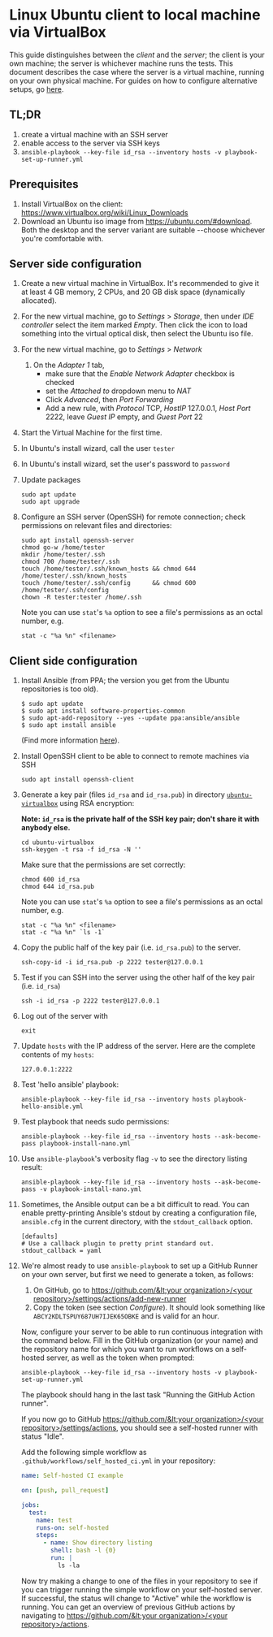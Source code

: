 # Linux Ubuntu client to local machine via VirtualBox

This guide distinguishes between the _client_ and the _server_; the client is your own machine; the server is whichever
machine runs the tests. This document describes the case where the server is a virtual machine, running on your own
physical machine. For guides on how to configure alternative setups, go [here](/README.md).

## TL;DR

1. create a virtual machine with an SSH server
1. enable access to the server via SSH keys
1. ``ansible-playbook --key-file id_rsa --inventory hosts -v playbook-set-up-runner.yml``

## Prerequisites

1. Install VirtualBox on the client: https://www.virtualbox.org/wiki/Linux_Downloads
1. Download an Ubuntu iso image from https://ubuntu.com/#download. Both the desktop and the server variant are
suitable --choose whichever you're comfortable with.

## Server side configuration

1. Create a new virtual machine in VirtualBox. It's recommended to give it at least 4 GB memory, 2 CPUs, and 20 GB disk space (dynamically allocated).
1. For the new virtual machine, go to _Settings_ > _Storage_, then under _IDE controller_ select the item marked _Empty_. Then click the icon to load something into the virtual optical disk, then select the Ubuntu iso file.
1. For the new virtual machine, go to _Settings_ > _Network_
    1. On the _Adapter 1_ tab,
        - make sure that the _Enable Network Adapter_ checkbox is checked
        - set the _Attached to_ dropdown menu to _NAT_
        - Click _Advanced_, then _Port Forwarding_
        - Add a new rule, with _Protocol_ TCP, _HostIP_ 127.0.0.1, _Host Port_ 2222, leave _Guest IP_ empty, and _Guest Port_ 22
1. Start the Virtual Machine for the first time.
1. In Ubuntu's install wizard, call the user ``tester``
1. In Ubuntu's install wizard, set the user's password to ``password``
1. Update packages

    ```
    sudo apt update
    sudo apt upgrade
    ```

1. Configure an SSH server (OpenSSH) for remote connection; check permissions on relevant files and directories:

    ```
    sudo apt install openssh-server
    chmod go-w /home/tester
    mkdir /home/tester/.ssh
    chmod 700 /home/tester/.ssh
    touch /home/tester/.ssh/known_hosts && chmod 644 /home/tester/.ssh/known_hosts
    touch /home/tester/.ssh/config      && chmod 600 /home/tester/.ssh/config
    chown -R tester:tester /home/.ssh
    ```

    Note you can use ``stat``'s ``%a`` option to see a file's permissions as an octal number, e.g.

    ```shell
    stat -c "%a %n" <filename>
    ```

## Client side configuration

1. Install Ansible (from PPA; the version you get from the Ubuntu repositories is too old).

    ```shell
    $ sudo apt update
    $ sudo apt install software-properties-common
    $ sudo apt-add-repository --yes --update ppa:ansible/ansible
    $ sudo apt install ansible
    ```

    (Find more information [here](https://docs.ansible.com/ansible/latest/installation_guide/intro_installation.html#installing-ansible-on-ubuntu)).

1. Install OpenSSH client to be able to connect to remote machines via SSH

    ```shell
    sudo apt install openssh-client
    ```

1. Generate a key pair (files ``id_rsa`` and ``id_rsa.pub``) in directory [``ubuntu-virtualbox``](/ubuntu-virtualbox) using RSA encryption:

    **Note: ``id_rsa`` is the private half of the SSH key pair; don't share it with anybody else.**

    ```shell
    cd ubuntu-virtualbox
    ssh-keygen -t rsa -f id_rsa -N ''
    ```

    Make sure that the permissions are set correctly:

    ```
    chmod 600 id_rsa
    chmod 644 id_rsa.pub
    ```

    Note you can use ``stat``'s ``%a`` option to see a file's permissions as an octal number, e.g.

    ```shell
    stat -c "%a %n" <filename>
    stat -c "%a %n" `ls -1`
    ```


1. Copy the public half of the key pair (i.e. ``id_rsa.pub``) to the server.

    ```shell
    ssh-copy-id -i id_rsa.pub -p 2222 tester@127.0.0.1
    ```

1. Test if you can SSH into the server using the other half of the key pair (i.e. ``id_rsa``)

    ```shell
    ssh -i id_rsa -p 2222 tester@127.0.0.1
    ```

1. Log out of the server with

    ```shell
    exit
    ```

1. Update ``hosts`` with the IP address of the server. Here are the complete contents of my ``hosts``:

    ```shell
    127.0.0.1:2222
    ```

1. Test 'hello ansible' playbook:

    ```
    ansible-playbook --key-file id_rsa --inventory hosts playbook-hello-ansible.yml
    ```

1. Test playbook that needs sudo permissions:

    ```
    ansible-playbook --key-file id_rsa --inventory hosts --ask-become-pass playbook-install-nano.yml
    ```

1. Use ``ansible-playbook``'s verbosity flag ``-v`` to see the directory listing result:

    ```
    ansible-playbook --key-file id_rsa --inventory hosts --ask-become-pass -v playbook-install-nano.yml
    ```

1. Sometimes, the Ansible output can be a bit difficult to read. You can enable pretty-printing Ansible's stdout by
   creating a configuration file, ``ansible.cfg`` in the current directory, with the ``stdout_callback`` option.

    ```
    [defaults]
    # Use a callback plugin to pretty print standard out.
    stdout_callback = yaml
    ```

1. We're almost ready to use ``ansible-playbook`` to set up a GitHub Runner on your own server, but first we need to generate a token, as follows:

    1. On GitHub, go to [https://github.com/&lt;your organization&gt;/&lt;your repository&gt;/settings/actions/add-new-runner](https://github.com/%3Cyour%20organization%3E/%3Cyour%20repository%3E/settings/actions/add-new-runner)
    1. Copy the token (see section _Configure_). It should look something like ``ABCY2KDLTSPUY687UH7IJEK65OBKE`` and is valid for an hour.

    Now, configure your server to be able to run continuous integration with the command below. Fill in the GitHub
    organization (or your name) and the repository name for which you want to run workflows on a self-hosted server, as
    well as the token when prompted:

    ```
    ansible-playbook --key-file id_rsa --inventory hosts -v playbook-set-up-runner.yml
    ```

    The playbook should hang in the last task "Running the GitHub Action runner".

    If you now go to GitHub [https://github.com/&lt;your organization&gt;/&lt;your repository&gt;/settings/actions](https://github.com/%3Cyour%20organization%3E/%3Cyour%20repository%3E/settings/actions), you should see a
    self-hosted runner with status "Idle".

    Add the following simple workflow as ``.github/workflows/self_hosted_ci.yml`` in your repository:

    ```yaml
    name: Self-hosted CI example

    on: [push, pull_request]

    jobs:
      test:
        name: test
        runs-on: self-hosted
        steps:
          - name: Show directory listing
            shell: bash -l {0}
            run: |
              ls -la
    ```

    Now try making a change to one of the files in your repository to see if you can trigger running the simple workflow
    on your self-hosted server. If successful, the status will change to "Active" while the workflow is running. You can
    get an overview of previous GitHub actions by navigating to [https://github.com/&lt;your organization&gt;/&lt;your repository&gt;/actions](https://github.com/%3Cyour%20organization%3E/%3Cyour%20repository%3E/actions).
